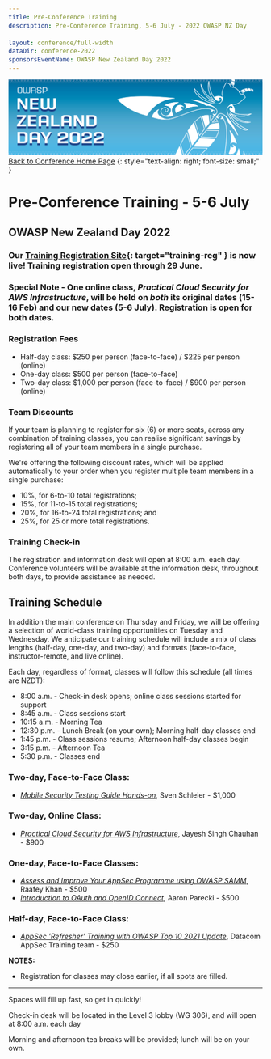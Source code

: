 ```yaml
---
title: Pre-Conference Training
description: Pre-Conference Training, 5-6 July - 2022 OWASP NZ Day

layout: conference/full-width
dataDir: conference-2022
sponsorsEventName: OWASP New Zealand Day 2022
---
```


[![Web Banner](/assets/images/2022_Banner_Graphic.jpg)](/conference/)   
[Back to Conference Home Page](index.md)
{: style="text-align: right; font-size: small;" }

# Pre-Conference Training - 5-6 July

## OWASP New Zealand Day 2022

### Our [Training Registration Site](https://events.humanitix.com/owaspnz2022-training){: target="training-reg" } is now live! Training registration open through 29 June.

### Special Note - One online class, *Practical Cloud Security for AWS Infrastructure*, will be held on *both* its original dates (15-16 Feb) and our new dates (5-6 July). Registration is open for both dates.

### Registration Fees 

* Half-day class: $250 per person (face-to-face) / $225 per person (online)
* One-day class: $500 per person (face-to-face)
* Two-day class: $1,000 per person (face-to-face) / $900 per person (online)

### Team Discounts

If your team is planning to register for six (6) or more seats, across any combination of training classes, you can realise significant savings by registering all of your team members in a single purchase. 

We're offering the following discount rates, which will be applied automatically to your order when you register multiple team members in a single purchase:

* 10%, for 6-to-10 total registrations;
* 15%, for 11-to-15 total registrations; 
* 20%, for 16-to-24 total registrations; and
* 25%, for 25 or more total registrations.

### Training Check-in

The registration and information desk will open at 8:00 a.m. each day. Conference volunteers will be available at the information desk, throughout both days, to provide assistance as needed.

## Training Schedule

In addition the main conference on Thursday and Friday, we will be offering a selection of world-class training opportunities on Tuesday and Wednesday. We anticipate our training schedule will include a mix of class lengths (half-day, one-day, and two-day) and formats (face-to-face, instructor-remote, and live online).

Each day, regardless of format, classes will follow this schedule (all times are NZDT):

* 8:00 a.m.  - Check-in desk opens; online class sessions started for support
* 8:45 a.m.  - Class sessions start
* 10:15 a.m. - Morning Tea
* 12:30 p.m. - Lunch Break (on your own); Morning half-day classes end
* 1:45 p.m.  - Class sessions resume; Afternoon half-day classes begin
* 3:15 p.m.  - Afternoon Tea
* 5:30 p.m.  - Classes end

### Two-day, Face-to-Face Class:

* *[Mobile Security Testing Guide Hands-on](training-mstg_hands_on.md)*, Sven Schleier - $1,000

### Two-day, Online Class:

* *[Practical Cloud Security for AWS Infrastructure](training-cloud_security.md)*, Jayesh Singh Chauhan - $900

### One-day, Face-to-Face Classes:

* *[Assess and Improve Your AppSec Programme using OWASP SAMM](training-owasp_samm.md)*, Raafey Khan - $500
* *[Introduction to OAuth and OpenID Connect](training-oauth_oidc.md)*, Aaron Parecki - $500

### Half-day, Face-to-Face Class:

* *[AppSec 'Refresher' Training with OWASP Top 10 2021 Update](training-appsec_refresher.md)*, Datacom AppSec Training team - $250

**NOTES:** 

* Registration for classes may close earlier, if all spots are filled. 

-------------

Spaces will fill up fast, so get in quickly!

Check-in desk will be located in the Level 3 lobby (WG 306), and will open at 8:00 a.m. each day

Morning and afternoon tea breaks will be provided; lunch will be on your own.


